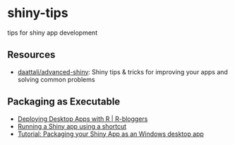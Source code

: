 # shiny-tips
tips for shiny app development

## Resources

* [daattali/advanced-shiny](https://github.com/daattali/advanced-shiny): Shiny tips & tricks for improving your apps and solving common problems

## Packaging as Executable
* [Deploying Desktop Apps with R | R-bloggers](https://www.r-bloggers.com/deploying-desktop-apps-with-r/)
* [Running a Shiny app using a shortcut](http://rstudio-pubs-static.s3.amazonaws.com/3269_a6682dfda37e411fb5e0e6699495cdc4.html)
* [Tutorial: Packaging your Shiny App as an Windows desktop app](http://blog.skyscorer.com/2014/03/17/packaging-your-shiny-app-as-windows/)
